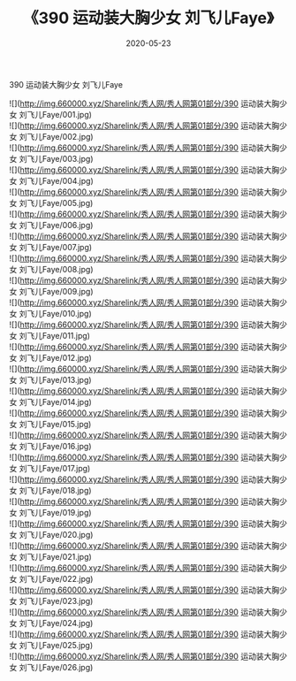 ﻿---
layout: post
title:  《390 运动装大胸少女 刘飞儿Faye》
date:   2020-05-23
img: http://img.660000.xyz/Sharelink/秀人网/秀人网第01部分/390 运动装大胸少女 刘飞儿Faye/000.jpg
categories: [美女, 清纯, 唯美]
---

390 运动装大胸少女 刘飞儿Faye

  ![](http://img.660000.xyz/Sharelink/秀人网/秀人网第01部分/390 运动装大胸少女 刘飞儿Faye/001.jpg) <br> ![](http://img.660000.xyz/Sharelink/秀人网/秀人网第01部分/390 运动装大胸少女 刘飞儿Faye/002.jpg) <br> ![](http://img.660000.xyz/Sharelink/秀人网/秀人网第01部分/390 运动装大胸少女 刘飞儿Faye/003.jpg) <br> ![](http://img.660000.xyz/Sharelink/秀人网/秀人网第01部分/390 运动装大胸少女 刘飞儿Faye/004.jpg) <br> ![](http://img.660000.xyz/Sharelink/秀人网/秀人网第01部分/390 运动装大胸少女 刘飞儿Faye/005.jpg) <br> ![](http://img.660000.xyz/Sharelink/秀人网/秀人网第01部分/390 运动装大胸少女 刘飞儿Faye/006.jpg) <br> ![](http://img.660000.xyz/Sharelink/秀人网/秀人网第01部分/390 运动装大胸少女 刘飞儿Faye/007.jpg) <br> ![](http://img.660000.xyz/Sharelink/秀人网/秀人网第01部分/390 运动装大胸少女 刘飞儿Faye/008.jpg) <br> ![](http://img.660000.xyz/Sharelink/秀人网/秀人网第01部分/390 运动装大胸少女 刘飞儿Faye/009.jpg) <br> ![](http://img.660000.xyz/Sharelink/秀人网/秀人网第01部分/390 运动装大胸少女 刘飞儿Faye/010.jpg) <br> ![](http://img.660000.xyz/Sharelink/秀人网/秀人网第01部分/390 运动装大胸少女 刘飞儿Faye/011.jpg) <br> ![](http://img.660000.xyz/Sharelink/秀人网/秀人网第01部分/390 运动装大胸少女 刘飞儿Faye/012.jpg) <br> ![](http://img.660000.xyz/Sharelink/秀人网/秀人网第01部分/390 运动装大胸少女 刘飞儿Faye/013.jpg) <br> ![](http://img.660000.xyz/Sharelink/秀人网/秀人网第01部分/390 运动装大胸少女 刘飞儿Faye/014.jpg) <br> ![](http://img.660000.xyz/Sharelink/秀人网/秀人网第01部分/390 运动装大胸少女 刘飞儿Faye/015.jpg) <br> ![](http://img.660000.xyz/Sharelink/秀人网/秀人网第01部分/390 运动装大胸少女 刘飞儿Faye/016.jpg) <br> ![](http://img.660000.xyz/Sharelink/秀人网/秀人网第01部分/390 运动装大胸少女 刘飞儿Faye/017.jpg) <br> ![](http://img.660000.xyz/Sharelink/秀人网/秀人网第01部分/390 运动装大胸少女 刘飞儿Faye/018.jpg) <br> ![](http://img.660000.xyz/Sharelink/秀人网/秀人网第01部分/390 运动装大胸少女 刘飞儿Faye/019.jpg) <br> ![](http://img.660000.xyz/Sharelink/秀人网/秀人网第01部分/390 运动装大胸少女 刘飞儿Faye/020.jpg) <br> ![](http://img.660000.xyz/Sharelink/秀人网/秀人网第01部分/390 运动装大胸少女 刘飞儿Faye/021.jpg) <br> ![](http://img.660000.xyz/Sharelink/秀人网/秀人网第01部分/390 运动装大胸少女 刘飞儿Faye/022.jpg) <br> ![](http://img.660000.xyz/Sharelink/秀人网/秀人网第01部分/390 运动装大胸少女 刘飞儿Faye/023.jpg) <br> ![](http://img.660000.xyz/Sharelink/秀人网/秀人网第01部分/390 运动装大胸少女 刘飞儿Faye/024.jpg) <br> ![](http://img.660000.xyz/Sharelink/秀人网/秀人网第01部分/390 运动装大胸少女 刘飞儿Faye/025.jpg) <br> ![](http://img.660000.xyz/Sharelink/秀人网/秀人网第01部分/390 运动装大胸少女 刘飞儿Faye/026.jpg) <br>